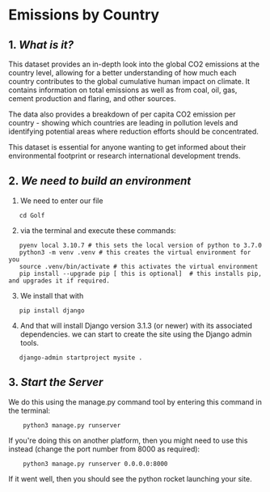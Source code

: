 #  Emissions by Country

## 1. *What is it?*
This dataset provides an in-depth look into the global CO2 emissions at the country level, allowing for a better understanding of how much each country contributes to the global cumulative human impact on climate. 
It contains information on total emissions as well as from coal, oil, gas, cement production and flaring, and other sources.   

The data also provides a breakdown of per capita CO2 emission per country - showing which countries are leading in pollution levels and identifying potential areas where reduction efforts should be concentrated. 

This dataset is essential for anyone wanting to get informed about their environmental footprint or research international development trends.  
## 2.  *We need to build an environment*

 1. We need to enter our file 
 ```
    cd Golf 
```
 
 2. via the terminal and execute these commands:
 ```
    pyenv local 3.10.7 # this sets the local version of python to 3.7.0
    python3 -m venv .venv # this creates the virtual environment for you
    source .venv/bin/activate # this activates the virtual environment
    pip install --upgrade pip [ this is optional]  # this installs pip, and upgrades it if required.
```
 3. We install that with
 ```
    pip install django
```
 4. And that will install Django version 3.1.3 (or newer) with its associated dependencies. we can start to create the site using the Django admin tools.
 ```
    django-admin startproject mysite .
```
## 3.   *Start the Server*
We do this using the manage.py  command tool by entering this command in the terminal:
```
    python3 manage.py runserver
```

If you're doing this on another platform, then you might need to use this instead (change the port number from 8000 as required):
```
    python3 manage.py runserver 0.0.0.0:8000 
```

If it went well, then you should see the python rocket launching your site.
